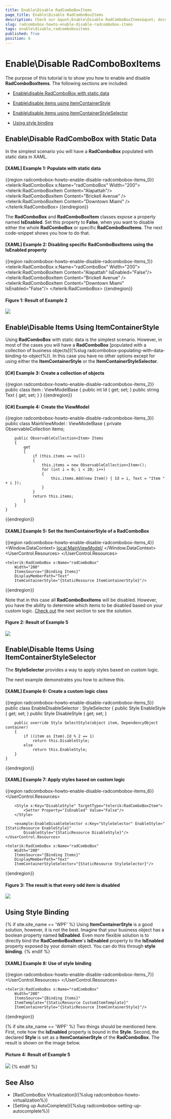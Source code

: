 ```yaml
---
title: Enable\Disable RadComboBoxItems
page_title: Enable\Disable RadComboBoxItems
description: Check our &quot;Enable\Disable RadComboBoxItems&quot; documentation article for the RadComboBox {{ site.framework_name }} control.
slug: radcombobox-howto-enable-disable-radcombobox-items
tags: enable\disable,radcomboboxitems
published: True
position: 6
---
```


# Enable\Disable RadComboBoxItems

The purpose of this tutorial is to show you how to enable and disable __RadComboBoxItems__. The following sections are included:

* [Enable\disable RadComboBox with static data](#enabledisable-radcombobox-with-static-data)

* [Enable\disable items using ItemContainerStyle](#enabledisable-items-using-itemcontainerstyle)

* [Enable\disable items using ItemContainerStyleSelector](#enabledisable-items-using-itemcontainerstyleselector)

* [Using style binding](#using-style-binding)

## Enable\Disable RadComboBox with Static Data

In the simplest scenario you will have a __RadComboBox__ populated with static data in XAML.

#### __[XAML] Example 1: Populate with static data__

{{region radcombobox-howto-enable-disable-radcombobox-items_0}}
	<telerik:RadComboBox x:Name="radComboBox" Width="200">
	    <telerik:RadComboBoxItem Content="Alapattah"/>
	    <telerik:RadComboBoxItem Content="Brickell Avenue" />
	    <telerik:RadComboBoxItem Content="Downtown Miami" />
	</telerik:RadComboBox>
{{endregion}}

The __RadComboBox__ and __RadComboBoxItem__ classes expose a property named __IsEnabled__. Set this property to __False__, when you want to disable either the whole __RadComboBox__ or specific __RadComboBoxItems__. The next code-snippet shows you how to do that.

#### __[XAML] Example 2: Disabling specific RadComboBoxItems using the IsEnabled property__

{{region radcombobox-howto-enable-disable-radcombobox-items_1}}
	<telerik:RadComboBox x:Name="radComboBox" Width="200">
	    <telerik:RadComboBoxItem Content="Alapattah" IsEnabled="False"/>
	    <telerik:RadComboBoxItem Content="Brickell Avenue" />
	    <telerik:RadComboBoxItem Content="Downtown Miami" IsEnabled="False"/>
	</telerik:RadComboBox>
{{endregion}}

#### __Figure 1: Result of Example 2__
![](images/RadComboBox_HowTo_EnableDisableItems_010.png)

## Enable\Disable Items Using ItemContainerStyle

Using __RadComboBox__ with static data is the simplest scenario. However, in most of the cases you will have a __RadComboBox__ [populated with a collection of business objects]({%slug radcombobox-populating-with-data-binding-to-object%}). In this case you have no other options except for using either the __ItemContainerStyle__ or the __ItemContainerStyleSelector__.

#### __[C#] Example 3: Create a collection of objects__

{{region radcombobox-howto-enable-disable-radcombobox-items_2}}
	public class Item : ViewModelBase
    {
        public int Id { get; set; }
        public string Text { get; set; }
    }
{{endregion}}

#### __[C#] Example 4: Create the ViewModel__

{{region radcombobox-howto-enable-disable-radcombobox-items_3}}
	public class MainViewModel : ViewModelBase
    {
        private ObservableCollection<Item> items;

        public ObservableCollection<Item> Items
        {
            get
            {
                if (this.items == null)
                {
                    this.items = new ObservableCollection<Item>();
                    for (int i = 0; i < 20; i++)
                    {
                        this.items.Add(new Item() { Id = i, Text = "Item " + i });
                    }
                }
                return this.items;
            }
        }
    }
{{endregion}}

#### __[XAML] Example 5: Set the ItemContainerStyle of a RadComboBox__

{{region radcombobox-howto-enable-disable-radcombobox-items_4}}
	<Window.DataContext>
        <local:MainViewModel/>
    </Window.DataContext>
	<UserControl.Resources>
	    <Style x:Key="ItemContainerStyle" TargetType="telerik:RadComboBoxItem">
	        <Setter Property="IsEnabled" Value="False"/>
	    </Style>
	</UserControl.Resources>

	<telerik:RadComboBox x:Name="radComboBox"
		Width="200"
	    ItemsSource="{Binding Items}"
	    DisplayMemberPath="Text"
	    ItemContainerStyle="{StaticResource ItemContainerStyle}"/>
{{endregion}}

Note that in this case all __RadComboBoxItems__ will be disabled. However, you have the ability to determine which items to be disabled based on your custom logic. [Check out](#enabledisable-items-using-itemcontainerstyleselector) the next section to see the solution.

#### __Figure 2: Result of Example 5__
![](images/RadComboBox_HowTo_EnableDisableItems_020.png)

## Enable\Disable Items Using ItemContainerStyleSelector

The __StyleSelector__ provides a way to apply styles based on custom logic.

The next example demonstrates you how to achieve this.

#### __[XAML] Example 6: Create a custom logic class__

{{region radcombobox-howto-enable-disable-radcombobox-items_5}}
	public class EnableDisableSelector : StyleSelector
    {
        public Style EnableStyle { get; set; }
        public Style DisableStyle { get; set; }

        public override Style SelectStyle(object item, DependencyObject container)
        {
            if ((item as Item).Id % 2 == 1)
                return this.DisableStyle;
            else
                return this.EnableStyle;
        }
    }
{{endregion}}

#### __[XAML] Example 7: Apply styles based on custom logic__

{{region radcombobox-howto-enable-disable-radcombobox-items_6}}
	<UserControl.Resources>
	    <Style x:Key="EnableStyle" TargetType="telerik:RadComboBoxItem">
	        <Setter Property="IsEnabled" Value="True"/>
	    </Style>
	
	    <Style x:Key="DisableStyle" TargetType="telerik:RadComboBoxItem">
	        <Setter Property="IsEnabled" Value="False"/>
	    </Style>
	
	    <example:EnableDisableSelector x:Key="StyleSelector" EnableStyle="{StaticResource EnableStyle}"
	        DisableStyle="{StaticResource DisableStyle}"/>
	</UserControl.Resources>

	<telerik:RadComboBox x:Name="radComboBox"
		Width="200"
	    ItemsSource="{Binding Items}"
	    DisplayMemberPath="Text"
	    ItemContainerStyleSelector="{StaticResource StyleSelector}"/>
{{endregion}}

#### __Figure 3: The result is that every odd item is disabled__

![](images/RadComboBox_HowTo_EnableDisableItems_030.png)

## Using Style Binding

{% if site.site_name == 'WPF' %}
Using __ItemContainerStyle__ is a good solution, however, it is not the best. Imagine that your business object has a boolean property named __IsEnabled__. Even more flexible solution is to directly bind the __RadComboBoxItem__'s __IsEnabled__ property to the __IsEnabled__ property exposed by your domain object. You can do this through __style binding__.
{% endif %}

#### __[XAML] Example 8: Use of style binding__

{{region radcombobox-howto-enable-disable-radcombobox-items_7}}
	<UserControl.Resources>
	    <Style x:Key="ItemContainerStyle" TargetType="{x:Type telerik:RadComboBoxItem}">
	        <Setter Property="IsEnabled" Value="{Binding IsEnabled}"/>
	    </Style>
	</UserControl.Resources>

	<telerik:RadComboBox x:Name="radComboBox"
		Width="200"
	    ItemsSource="{Binding Items}"
	    ItemTemplate="{StaticResource CustomItemTemplate}"
	    ItemContainerStyle="{StaticResource ItemContainerStyle}"/>
{{endregion}}

{% if site.site_name == 'WPF' %}
Two things should be mentioned here. First, note how the __IsEnabled__ property is bound in the __Style__. Second, the declared __Style__ is set as a __ItemContainerStyle__ of the __RadComboBox__. The result is shown on the image below.

#### __Picture 4: Result of Example 5__
![](images/RadComboBox_HowTo_EnableDisableItems_040_WPF.png)
{% endif %}

## See Also  
 * [RadComboBox Virtualization]({%slug radcombobox-howto-virtualization%}) 
 * [Setting up AutoComplete]({%slug radcombobox-setting-up-autocomplete%})
